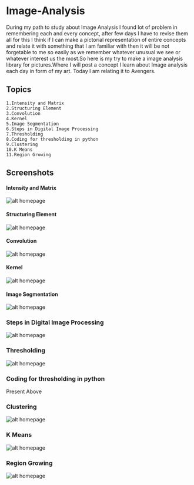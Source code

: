 # Image-Analysis
During my path to study about Image Analysis I found lot of problem in remembering each and every concept, after few days I have to revise them all for this I think if I can make a pictorial representation of entire concepts and relate it with something that I am familiar with then it will be not forgetable to me so easily as we remember whatever unusual we see or whatever interest us the most.So here is my try to make a image analysis library for pictures.Where I will post a concept I learn about Image analysis each day in form of my art. Today I am relating it to Avengers.

## Topics
```
1.Intensity and Matrix 
2.Structuring Element
3.Convolution
4.Kernel
5.Image Segmentation
6.Steps in Digital Image Processing
7.Thresholding
8.Coding for thresholding in python
9.Clustering
10.K Means
11.Region Growing
```

## Screenshots

#### Intensity and Matrix 
![alt homepage](https://github.com/ankitverma30/Image-Analysis/blob/master/Intensity%20of%20Image.png)

#### Structuring Element
![alt homepage](https://github.com/ankitverma30/Image-Analysis/blob/master/Hulk.png)

#### Convolution
![alt homepage](https://github.com/ankitverma30/Image-Analysis/blob/master/Convolution.png)

#### Kernel
![alt homepage](https://github.com/ankitverma30/Image-Analysis/blob/master/Kernels.png)

#### Image Segmentation
![alt homepage](https://github.com/ankitverma30/Image-Analysis/blob/master/Image%20Segmentation%20analysis.png)

### Steps in Digital Image Processing
![alt homepage](https://github.com/ankitverma30/Image-Analysis/blob/master/Steps%20in%20Digital%20Image%20Processing_-%20(1).png)

### Thresholding
![alt homepage](https://github.com/ankitverma30/Image-Analysis/blob/master/Thresholding.png)

### Coding for thresholding in python
Present Above

### Clustering
![alt homepage](https://github.com/ankitverma30/Image-Analysis/blob/master/Clustering%20(1).png)

### K Means
![alt homepage](https://github.com/ankitverma30/Image-Analysis/blob/master/K-Means%20(3).png)

### Region Growing
![alt homepage](https://github.com/ankitverma30/Image-Analysis/blob/master/Region%20Growing.png)



  
